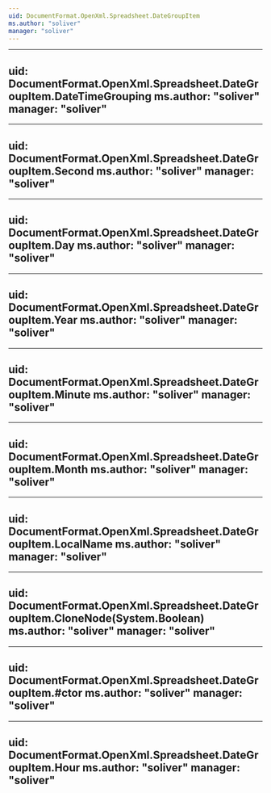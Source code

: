 ```yaml
---
uid: DocumentFormat.OpenXml.Spreadsheet.DateGroupItem
ms.author: "soliver"
manager: "soliver"
---
```


---
uid: DocumentFormat.OpenXml.Spreadsheet.DateGroupItem.DateTimeGrouping
ms.author: "soliver"
manager: "soliver"
---

---
uid: DocumentFormat.OpenXml.Spreadsheet.DateGroupItem.Second
ms.author: "soliver"
manager: "soliver"
---

---
uid: DocumentFormat.OpenXml.Spreadsheet.DateGroupItem.Day
ms.author: "soliver"
manager: "soliver"
---

---
uid: DocumentFormat.OpenXml.Spreadsheet.DateGroupItem.Year
ms.author: "soliver"
manager: "soliver"
---

---
uid: DocumentFormat.OpenXml.Spreadsheet.DateGroupItem.Minute
ms.author: "soliver"
manager: "soliver"
---

---
uid: DocumentFormat.OpenXml.Spreadsheet.DateGroupItem.Month
ms.author: "soliver"
manager: "soliver"
---

---
uid: DocumentFormat.OpenXml.Spreadsheet.DateGroupItem.LocalName
ms.author: "soliver"
manager: "soliver"
---

---
uid: DocumentFormat.OpenXml.Spreadsheet.DateGroupItem.CloneNode(System.Boolean)
ms.author: "soliver"
manager: "soliver"
---

---
uid: DocumentFormat.OpenXml.Spreadsheet.DateGroupItem.#ctor
ms.author: "soliver"
manager: "soliver"
---

---
uid: DocumentFormat.OpenXml.Spreadsheet.DateGroupItem.Hour
ms.author: "soliver"
manager: "soliver"
---
